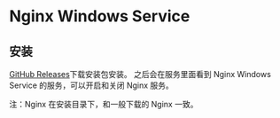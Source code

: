 # Nginx Windows Service

## 安装

[GitHub Releases](https://github.com/chaosannals/nws/releases)下载安装包安装。
之后会在服务里面看到 Nginx Windows Service 的服务，可以开启和关闭 Nginx 服务。

注：Nginx 在安装目录下，和一般下载的 Nginx 一致。